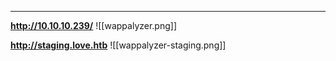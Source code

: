***
**http://10.10.10.239/**
![[wappalyzer.png]]

**http://staging.love.htb**
![[wappalyzer-staging.png]]